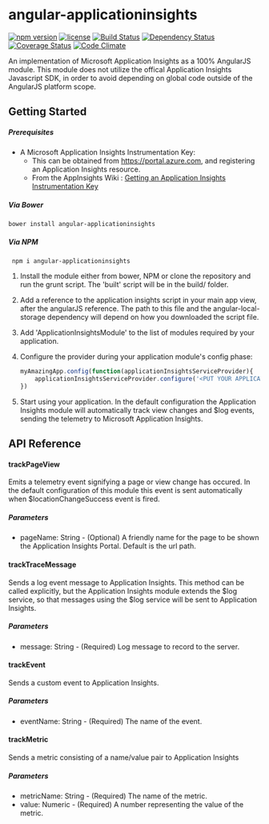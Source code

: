 
angular-applicationinsights
===========================
[![npm version][npm-image]][npm-url] [![license][lic-image]][lic-url] [![Build Status][travisCI-image]][travisCI-url] [![Dependency Status][dep-image]][dep-url] [![Coverage Status][coveralls-image]][coveralls-url] [![Code Climate][cc-image]][cc-url]

An implementation of Microsoft Application Insights as a 100% AngularJS module. This module does not utilize the offical Application Insights Javascript SDK, in order to avoid depending on global code outside of the AngularJS platform scope.

## Getting Started

##### Prerequisites

- A Microsoft Application Insights Instrumentation Key:
    - This can be obtained from https://portal.azure.com, and registering an Application Insights resource.
    - From the AppInsights Wiki : [Getting an Application Insights Instrumentation Key](https://github.com/Microsoft/AppInsights-Home/wiki#getting-an-application-insights-instrumentation-key) 


##### Via Bower
```
bower install angular-applicationinsights
```

##### Via NPM

     npm i angular-applicationinsights

1. Install the module either from bower, NPM or clone the repository and run the grunt script. The 'built' script will be in the build/ folder.
2. Add a reference to the application insights script in your main app view, after the angularJS reference. The path to this file and the angular-local-storage dependency will depend on how you downloaded the script file. 
3. Add 'ApplicationInsightsModule' to the list of modules required by your application.
4. Configure the provider during your application module's config phase:
    
    ```Javascript
    myAmazingApp.config(function(applicationInsightsServiceProvider){
        applicationInsightsServiceProvider.configure('<PUT YOUR APPLICATION INSIGHTS KEY HERE', 'myAmazingApp');
    })
    ```
5. Start using your application. In the default configuration the Application Insights module will automatically track view changes and $log events, sending the telemetry to Microsoft Application Insights.


## API Reference

#### trackPageView
Emits a telemetry event signifying a page or view change has occured. In the default configuration of this module this event is sent automatically when $locationChangeSuccess event is fired.
##### Parameters
*    pageName: String - (Optional) A friendly name for the page to be shown the Application Insights Portal. Default is the url path.

#### trackTraceMessage
Sends a log event message to Application Insights. This method can be called explicitly, but the Application Insights module extends the $log service, so that messages using the $log service will be sent to Application Insights.
##### Parameters
*   message: String - (Required) Log message to record to the server.
   
#### trackEvent
Sends a custom event to Application Insights. 
##### Parameters
*   eventName: String - (Required) The name of the event.

#### trackMetric
Sends a metric consisting of a name/value pair to Application Insights
##### Parameters
*   metricName: String - (Required) The name of the metric.
*   value: Numeric - (Required) A number representing the value of the metric.


[travisCI-image]: https://travis-ci.org/khaines/angular-applicationinsights.svg?branch=master&
[travisCI-url]: https://travis-ci.org/khaines/angular-applicationinsights
[coveralls-image]: https://coveralls.io/repos/khaines/angular-applicationinsights/badge.svg?branch=master
[coveralls-url]: https://coveralls.io/r/khaines/angular-applicationinsights?branch=master
[npm-image]: https://img.shields.io/npm/v/angular-applicationinsights.svg
[npm-url]: https://www.npmjs.com/package/angular-applicationinsights
[lic-image]: http://img.shields.io/npm/l/angular-applicationinsights.svg
[lic-url]: LICENSE
[dep-image]: https://david-dm.org/khaines/angular-applicationinsights.svg
[dep-url]: https://david-dm.org/khaines/angular-applicationinsights
[cc-image]:https://codeclimate.com/github/khaines/angular-applicationinsights/badges/gpa.svg
[cc-url]:https://codeclimate.com/github/khaines/angular-applicationinsights    
